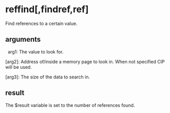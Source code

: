 
# reffind[,findref,ref]

Find references to a certain value.

## arguments

  arg1: The value to look for.
[arg2]: Address of/inside a memory page to look in. When not specified CIP will be used. 
[arg3]: The size of the data to search in.

## result 
The $result variable is set to the number of references found. 
